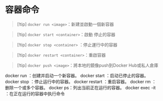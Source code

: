 # 容器命令

>[!tip]     `docker run <image>`：新建並啟動一個新容器

>[!tip]     `docker start <container>`：啟動 停止的容器

>[!tip]     `docker stop <container>` ：停止運行中的容器

>[!tip]     `docker restart <container>`：重啟容器

>[!tip]     `docker push <image>`：將本地的鏡像push到Docker Hub或私人倉庫

docker run <image>：创建并启动一个新容器。
docker start <container>：启动已停止的容器。
docker stop <container>：停止运行中的容器。
docker restart <container>：重启容器。
docker rm <container>：删除一个或多个容器。
docker ps：列出当前正在运行的容器。
docker exec -it <container> <command>：在正在运行的容器中执行命令